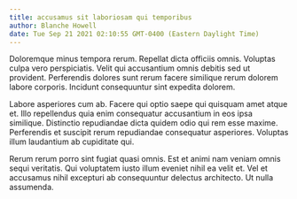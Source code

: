 ```yaml
---
title: accusamus sit laboriosam qui temporibus
author: Blanche Howell
date: Tue Sep 21 2021 02:10:55 GMT-0400 (Eastern Daylight Time)
---
```

Doloremque minus tempora rerum. Repellat dicta officiis omnis. Voluptas culpa vero perspiciatis. Velit qui accusantium omnis debitis sed ut provident. Perferendis dolores sunt rerum facere similique rerum dolorem labore corporis. Incidunt consequuntur sint expedita dolorem.

 Labore asperiores cum ab. Facere qui optio saepe qui quisquam amet atque et. Illo repellendus quia enim consequatur accusantium in eos ipsa similique. Distinctio repudiandae dicta quidem odio qui rem esse maxime. Perferendis et suscipit rerum repudiandae consequatur asperiores. Voluptas illum laudantium ab cupiditate qui.

 Rerum rerum porro sint fugiat quasi omnis. Est et animi nam veniam omnis sequi veritatis. Qui voluptatem iusto illum eveniet nihil ea velit et. Vel et accusamus nihil excepturi ab consequuntur delectus architecto. Ut nulla assumenda.
